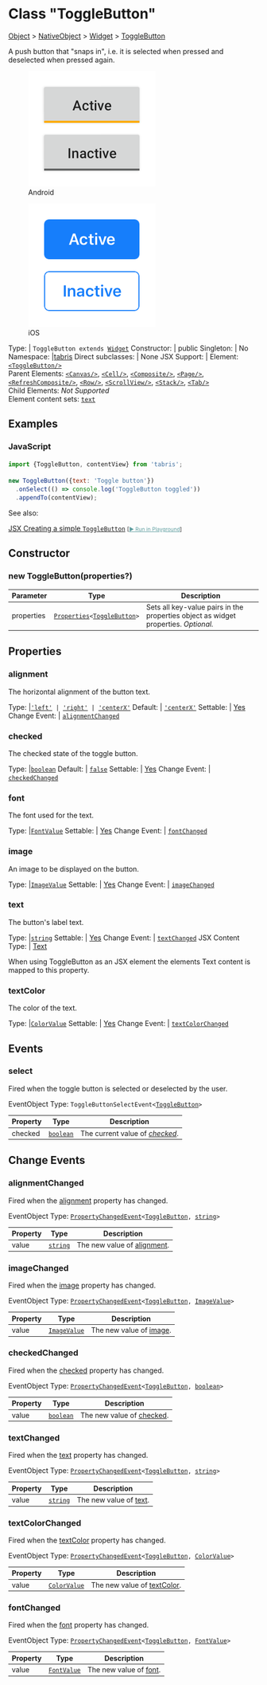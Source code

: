 ---
---
# Class "ToggleButton"

<a href="https://developer.mozilla.org/en-US/docs/Web/JavaScript/Reference/Global_Objects/Object" title="View &quot;Object&quot; on MDN">Object</a> > <a href="NativeObject.html" title="NativeObject Class Reference">NativeObject</a> > <a href="Widget.html" title="Widget Class Reference">Widget</a> > <a href="#" >ToggleButton</a>

A push button that "snaps in", i.e. it is selected when pressed and deselected when pressed again.


<div class="tabris-image"><figure><div><img srcset="img/android/ToggleButton.png 2x" src="img/android/ToggleButton.png" alt="ToggleButton on Android"/></div><figcaption>Android</figcaption></figure><figure><div><img srcset="img/ios/ToggleButton.png 2x" src="img/ios/ToggleButton.png" alt="ToggleButton on iOS"/></div><figcaption>iOS</figcaption></figure></div>

Type: | <code style="white-space: nowrap">ToggleButton extends <a href="Widget.html" title="Widget Class Reference">Widget</a></code>
Constructor: | public
Singleton: | No
Namespace: |<a href="../modules.html#startup" >tabris</a>
Direct subclasses: | None
JSX Support: | Element: <code style="white-space: nowrap"><a href="#" >&lt;ToggleButton/&gt;</a></code><br/>Parent Elements: <code style="white-space: nowrap"><a href="Canvas.html" title="Canvas Class Reference">&lt;Canvas/&gt;</a></code>, <code style="white-space: nowrap"><a href="Cell.html" title="Cell Class Reference">&lt;Cell/&gt;</a></code>, <code style="white-space: nowrap"><a href="Composite.html" title="Composite Class Reference">&lt;Composite/&gt;</a></code>, <code style="white-space: nowrap"><a href="Page.html" title="Page Class Reference">&lt;Page/&gt;</a></code>, <code style="white-space: nowrap"><a href="RefreshComposite.html" title="RefreshComposite Class Reference">&lt;RefreshComposite/&gt;</a></code>, <code style="white-space: nowrap"><a href="Row.html" title="Row Class Reference">&lt;Row/&gt;</a></code>, <code style="white-space: nowrap"><a href="ScrollView.html" title="ScrollView Class Reference">&lt;ScrollView/&gt;</a></code>, <code style="white-space: nowrap"><a href="Stack.html" title="Stack Class Reference">&lt;Stack/&gt;</a></code>, <code style="white-space: nowrap"><a href="Tab.html" title="Tab Class Reference">&lt;Tab/&gt;</a></code><br/>Child Elements: *Not Supported*<br/>Element content sets: [<code style="white-space: nowrap">text</code>](#text)

## Examples
### JavaScript


```js
import {ToggleButton, contentView} from 'tabris';

new ToggleButton({text: 'Toggle button'})
  .onSelect(() => console.log('ToggleButton toggled'))
  .appendTo(contentView);
```



See also:
  
[<span class='language jsx'>JSX</span> Creating a simple `ToggleButton`](https://github.com/eclipsesource/tabris-js/tree/v3.8.0/snippets/togglebutton.jsx) <span style="font-size: 75%;">[<a href="https://playground.tabris.com/?gitref=v3.8.0&snippet=togglebutton.jsx" style="color: cadetblue;">► Run in Playground</a>]</span>

## Constructor

### new ToggleButton(properties?)

Parameter|Type|Description
-|-|-
properties | <code style="white-space: nowrap"><a href="Widget.html#propertieswidget" title="Widget Class Type">Properties</a>&lt;<a href="#" >ToggleButton</a>&gt;</code> | Sets all key-value pairs in the properties object as widget properties. *Optional.*

## Properties

### alignment


The horizontal alignment of the button text.

Type: |<code style="white-space: nowrap"><a href="https://developer.mozilla.org/en-US/docs/Web/JavaScript/Data_structures#string_type" title="View &quot;string&quot; on MDN">'left'</a> &#124; <a href="https://developer.mozilla.org/en-US/docs/Web/JavaScript/Data_structures#string_type" title="View &quot;string&quot; on MDN">'right'</a> &#124; <a href="https://developer.mozilla.org/en-US/docs/Web/JavaScript/Data_structures#string_type" title="View &quot;string&quot; on MDN">'centerX'</a></code>
Default: | <code style="white-space: nowrap"><a href="https://developer.mozilla.org/en-US/docs/Web/JavaScript/Data_structures#string_type" title="View &quot;string&quot; on MDN">'centerX'</a></code>
Settable: | <a href="../widget-basics.html#widget-properties" >Yes</a>
Change Event: | [`alignmentChanged`](#alignmentchanged)




### checked


The checked state of the toggle button.

Type: |<code style="white-space: nowrap"><a href="https://developer.mozilla.org/en-US/docs/Web/JavaScript/Data_structures#boolean_type" title="View &quot;boolean&quot; on MDN">boolean</a></code>
Default: | <code style="white-space: nowrap"><a href="https://developer.mozilla.org/en-US/docs/Web/JavaScript/Data_structures#string_type" title="View &quot;string&quot; on MDN">false</a></code>
Settable: | <a href="../widget-basics.html#widget-properties" >Yes</a>
Change Event: | [`checkedChanged`](#checkedchanged)




### font


The font used for the text.

Type: |<code style="white-space: nowrap"><a href="Font.html#fontvalue" title="Font Class Type">FontValue</a></code>
Settable: | <a href="../widget-basics.html#widget-properties" >Yes</a>
Change Event: | [`fontChanged`](#fontchanged)




### image


An image to be displayed on the button.

Type: |<code style="white-space: nowrap"><a href="Image.html#imagevalue" title="Image Class Type">ImageValue</a></code>
Settable: | <a href="../widget-basics.html#widget-properties" >Yes</a>
Change Event: | [`imageChanged`](#imagechanged)




### text


The button's label text.

Type: |<code style="white-space: nowrap"><a href="https://developer.mozilla.org/en-US/docs/Web/JavaScript/Data_structures#string_type" title="View &quot;string&quot; on MDN">string</a></code>
Settable: | <a href="../widget-basics.html#widget-properties" >Yes</a>
Change Event: | [`textChanged`](#textchanged)
JSX Content Type: | [Text](../declarative-ui.md#jsx-specifics)





When using ToggleButton as an JSX element the elements Text content is mapped to this property.

### textColor


The color of the text.

Type: |<code style="white-space: nowrap"><a href="Color.html#colorvalue" title="Color Class Type">ColorValue</a></code>
Settable: | <a href="../widget-basics.html#widget-properties" >Yes</a>
Change Event: | [`textColorChanged`](#textcolorchanged)





## Events

### select

Fired when the toggle button is selected or deselected by the user.

EventObject Type: <code style="white-space: nowrap">ToggleButtonSelectEvent&lt;<a href="#" >ToggleButton</a>&gt;</code>

Property|Type|Description
-|-|-
checked | <code style="white-space: nowrap"><a href="https://developer.mozilla.org/en-US/docs/Web/JavaScript/Data_structures#boolean_type" title="View &quot;boolean&quot; on MDN">boolean</a></code> | The current value of *[checked](#checked)*.

## Change Events

### alignmentChanged

Fired when the [alignment](#alignment) property has changed.

EventObject Type: <code style="white-space: nowrap"><a href="ChangeListeners.html#propertychangedeventtargettype-valuetype" title="ChangeListeners Class Type">PropertyChangedEvent</a>&lt;<a href="#" >ToggleButton</a>, <a href="https://developer.mozilla.org/en-US/docs/Web/JavaScript/Data_structures#string_type" title="View &quot;string&quot; on MDN">string</a>&gt;</code>

Property|Type|Description
-|-|-
value | <code style="white-space: nowrap"><a href="https://developer.mozilla.org/en-US/docs/Web/JavaScript/Data_structures#string_type" title="View &quot;string&quot; on MDN">string</a></code> | The new value of [alignment](#alignment).

### imageChanged

Fired when the [image](#image) property has changed.

EventObject Type: <code style="white-space: nowrap"><a href="ChangeListeners.html#propertychangedeventtargettype-valuetype" title="ChangeListeners Class Type">PropertyChangedEvent</a>&lt;<a href="#" >ToggleButton</a>, <a href="Image.html#imagevalue" title="Image Class Type">ImageValue</a>&gt;</code>

Property|Type|Description
-|-|-
value | <code style="white-space: nowrap"><a href="Image.html#imagevalue" title="Image Class Type">ImageValue</a></code> | The new value of [image](#image).

### checkedChanged

Fired when the [checked](#checked) property has changed.

EventObject Type: <code style="white-space: nowrap"><a href="ChangeListeners.html#propertychangedeventtargettype-valuetype" title="ChangeListeners Class Type">PropertyChangedEvent</a>&lt;<a href="#" >ToggleButton</a>, <a href="https://developer.mozilla.org/en-US/docs/Web/JavaScript/Data_structures#boolean_type" title="View &quot;boolean&quot; on MDN">boolean</a>&gt;</code>

Property|Type|Description
-|-|-
value | <code style="white-space: nowrap"><a href="https://developer.mozilla.org/en-US/docs/Web/JavaScript/Data_structures#boolean_type" title="View &quot;boolean&quot; on MDN">boolean</a></code> | The new value of [checked](#checked).

### textChanged

Fired when the [text](#text) property has changed.

EventObject Type: <code style="white-space: nowrap"><a href="ChangeListeners.html#propertychangedeventtargettype-valuetype" title="ChangeListeners Class Type">PropertyChangedEvent</a>&lt;<a href="#" >ToggleButton</a>, <a href="https://developer.mozilla.org/en-US/docs/Web/JavaScript/Data_structures#string_type" title="View &quot;string&quot; on MDN">string</a>&gt;</code>

Property|Type|Description
-|-|-
value | <code style="white-space: nowrap"><a href="https://developer.mozilla.org/en-US/docs/Web/JavaScript/Data_structures#string_type" title="View &quot;string&quot; on MDN">string</a></code> | The new value of [text](#text).

### textColorChanged

Fired when the [textColor](#textcolor) property has changed.

EventObject Type: <code style="white-space: nowrap"><a href="ChangeListeners.html#propertychangedeventtargettype-valuetype" title="ChangeListeners Class Type">PropertyChangedEvent</a>&lt;<a href="#" >ToggleButton</a>, <a href="Color.html#colorvalue" title="Color Class Type">ColorValue</a>&gt;</code>

Property|Type|Description
-|-|-
value | <code style="white-space: nowrap"><a href="Color.html#colorvalue" title="Color Class Type">ColorValue</a></code> | The new value of [textColor](#textcolor).

### fontChanged

Fired when the [font](#font) property has changed.

EventObject Type: <code style="white-space: nowrap"><a href="ChangeListeners.html#propertychangedeventtargettype-valuetype" title="ChangeListeners Class Type">PropertyChangedEvent</a>&lt;<a href="#" >ToggleButton</a>, <a href="Font.html#fontvalue" title="Font Class Type">FontValue</a>&gt;</code>

Property|Type|Description
-|-|-
value | <code style="white-space: nowrap"><a href="Font.html#fontvalue" title="Font Class Type">FontValue</a></code> | The new value of [font](#font).


